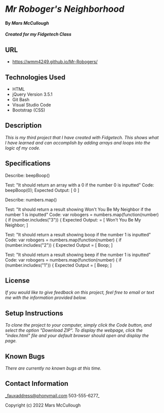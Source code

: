 # _Mr Roboger's Neighborhood_

#### By _**Mars McCullough**_

#### _Created for my Fidgetech Class_

## URL

* https://wmm4249.github.io/Mr-Robogers/

## Technologies Used

* HTML
* jQuery Version 3.5.1
* Git Bash
* Visual Studio Code
* Bootstrap (CSS)

## Description

_This is my third project that I have created with Fidgetech. This shows what I have learned and can accomplish by adding arrays and loops into the logic of my code._

## Specifications

Describe: beepBoop()

Test: "It should return an array with a 0 if the number 0 is inputted"
Code: beepBoop(0);
Expected Output: [ 0 ]

Describe: numbers.map()

Test: "It should return a result showing Won't You Be My Neighbor if the number 1 is inputted"
Code: var robogers = numbers.map(function(number) {
      if (number.includes("3")) {
Expected Output: = [ Won't You Be My Neighbor; ]

Test: "It should return a result showing boop if the number 1 is inputted"
Code: var robogers = numbers.map(function(number) {
      if (number.includes("2")) {
Expected Output = [ Boop; ]

Test: "It should return a result showing beep if the number 1 is inputted"
Code: var robogers = numbers.map(function(number) {
      if (number.includes("1")) {
Expected Output = [ Beep; ]

## License

_If you would like to give feedback on this project, feel free to email or text me with the information provided below._

## Setup Instructions

_To clone the project to your computer, simply click the Code button, and select the option "Download ZIP". To display the webpage, click the "index.html" file and your default browser should open and display the page._

## Known Bugs

_There are currently no known bugs at this time._

## Contact Information

_fauxaddress@phonymail.com
  503-555-6277_

Copyright (c) 2022 Mars McCullough
